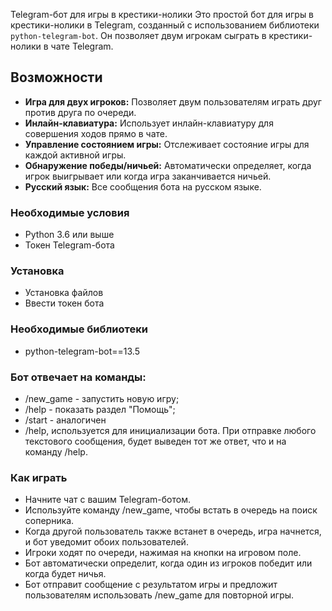Telegram-бот для игры в крестики-нолики
Это простой бот для игры в крестики-нолики в Telegram, созданный с использованием библиотеки `python-telegram-bot`. Он позволяет двум игрокам сыграть в крестики-нолики в чате Telegram.

## Возможности
-   **Игра для двух игроков:** Позволяет двум пользователям играть друг против друга по очереди.
-   **Инлайн-клавиатура:** Использует инлайн-клавиатуру для совершения ходов прямо в чате.
-   **Управление состоянием игры:** Отслеживает состояние игры для каждой активной игры.
-   **Обнаружение победы/ничьей:** Автоматически определяет, когда игрок выигрывает или когда игра заканчивается ничьей.
-   **Русский язык:** Все сообщения бота на русском языке.
### Необходимые условия
-   Python 3.6 или выше
-   Токен Telegram-бота
### Установка
- Установка файлов
- Ввести токен бота
### Необходимые библиотеки
- python-telegram-bot==13.5
### Бот отвечает на команды:
- /new_game - запустить новую игру;
- /help - показать раздел "Помощь";
- /start - аналогичен 
- /help, используется для инициализации бота.
При отправке любого текстового сообщения, будет выведен тот же ответ, что и на команду /help.
### Как играть

- Начните чат с вашим Telegram-ботом.
- Используйте команду /new_game, чтобы встать в очередь на поиск соперника.
- Когда другой пользователь также встанет в очередь, игра начнется, и бот уведомит обоих пользователей.
- Игроки ходят по очереди, нажимая на кнопки на игровом поле.
- Бот автоматически определит, когда один из игроков победит или когда будет ничья.
- Бот отправит сообщение с результатом игры и предложит пользователям использовать /new_game для повторной игры.
